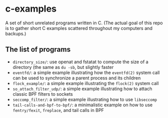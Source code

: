 # c-examples

A set of short unrelated programs written in C.  (The actual goal of this repo
is to gather short C examples scattered throughout my computers and backups.)

## The list of programs

* `directory_size/`: use openat and fstatat to compute the size of a directory (the same as `du -sb`, but slightly faster
* `eventfd/`: a simple example illustrating how the `eventfd(2)` system call can be used to synchronize a parent process and its children
* `flock_example/`: a simple example illustrating the `flock(2)` system call
* `so_attach_filter_udp/`: a simple example illustrating how to attach classic BPF filters to sockets
* `seccomp_filter/`: a simple example illustrating how to use `libseccomp`
* `tail-calls-and-bpf-to-bpf/`: a minimalistic example on how to use `fentry/fexit`, `freplace`, and tail calls in BPF
